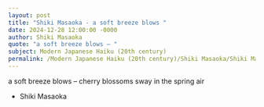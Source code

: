 ```yaml
---
layout: post
title: "Shiki Masaoka - a soft breeze blows "
date: 2024-12-28 12:00:00 -0000
author: Shiki Masaoka
quote: "a soft breeze blows – "
subject: Modern Japanese Haiku (20th century)
permalink: /Modern Japanese Haiku (20th century)/Shiki Masaoka/Shiki Masaoka - a soft breeze blows 
---
```


a soft breeze blows – 
cherry blossoms sway 
in the spring air

- Shiki Masaoka
